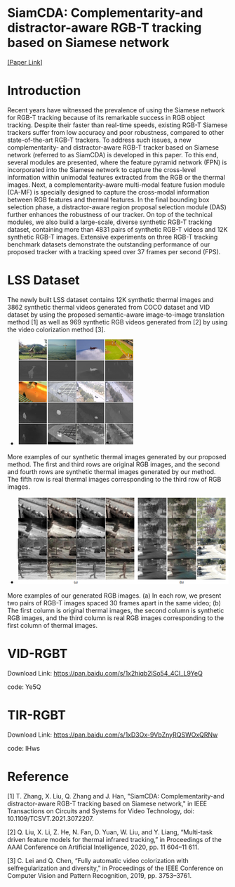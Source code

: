 # SiamCDA: Complementarity-and distractor-aware RGB-T tracking based on Siamese network 
[[Paper Link]](https://ieeexplore.ieee.org/abstract/document/9399460/)

# Introduction
Recent years have witnessed the prevalence of using the Siamese network for RGB-T tracking because of its remarkable success in RGB object tracking. Despite their faster than real-time speeds, existing RGB-T Siamese trackers suffer from low accuracy and poor robustness, compared to other state-of-the-art RGB-T trackers. To address such issues, a new complementarity- and distractor-aware RGB-T tracker based on Siamese network (referred to as SiamCDA) is developed in this paper. To this end, several modules are presented, where the feature pyramid network (FPN) is incorporated into the Siamese network to capture the cross-level information within unimodal features extracted from the RGB or the thermal images. Next, a complementarity-aware multi-modal feature fusion module (CA-MF) is specially designed to capture the cross-modal information between RGB features and thermal features. In the final bounding box selection phase, a distractor-aware region proposal selection module (DAS) further enhances the robustness of our tracker. On top of the technical modules, we also build a large-scale, diverse synthetic RGB-T tracking dataset, containing more than 4831 pairs of synthetic RGB-T videos and 12K synthetic RGB-T images. Extensive experiments on three RGB-T tracking benchmark datasets demonstrate the outstanding performance of our proposed tracker with a tracking speed over 37 frames per second (FPS).

# LSS Dataset
The newly built LSS dataset contains 12K synthetic thermal images and 3862 synthetic thermal videos generated from COCO dataset and VID dataset by using the proposed semantic-aware image-to-image translation method [1] as well as 969 synthetic RGB videos generated from [2] by using the video colorization method [3].

- ![1.png](1.png) 

More examples of our synthetic thermal images generated by our proposed method. The first and third rows are original RGB images, and the second and fourth rows are synthetic thermal images generated by our method. The fifth row is real thermal images corresponding to the third row of RGB images.

- ![2.png](2.png) 

More examples of our generated RGB images. (a) In each row, we present two pairs of RGB-T images spaced 30 frames apart in the same video; (b) The first column is original thermal images, the second column is synthetic RGB images, and the third column is real RGB images corresponding to the first column of thermal images.

# VID-RGBT
Download Link: https://pan.baidu.com/s/1x2hiqb2lSo54_4CI_L9YeQ

code: Ye5Q 

# TIR-RGBT
Download Link: https://pan.baidu.com/s/1xD3Ox-9VbZnyRQSWOxQRNw

code: IHws 

# Reference

[1] T. Zhang, X. Liu, Q. Zhang and J. Han, "SiamCDA: Complementarity-and distractor-aware RGB-T tracking based on Siamese network," in IEEE Transactions on Circuits and Systems for Video Technology, doi: 10.1109/TCSVT.2021.3072207.

[2] Q. Liu, X. Li, Z. He, N. Fan, D. Yuan, W. Liu, and Y. Liang, “Multi-task driven feature models for thermal infrared tracking,” in Proceedings of the AAAI Conference on Artificial Intelligence, 2020, pp. 11 604–11 611.

[3] C. Lei and Q. Chen, “Fully automatic video colorization with selfregularization and diversity,” in Proceedings of the IEEE Conference
on Computer Vision and Pattern Recognition, 2019, pp. 3753–3761.
